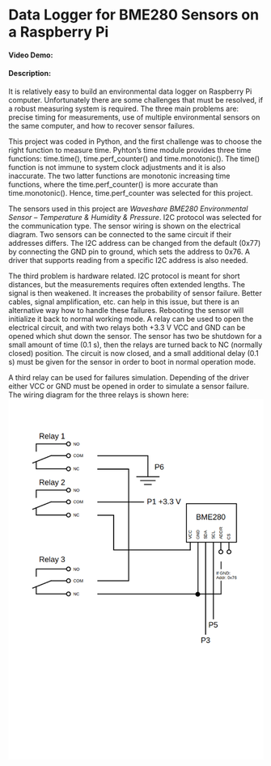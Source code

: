 # Data Logger for BME280 Sensors on a Raspberry Pi
#### Video Demo:  <URL HERE>
#### Description:

It is relatively easy to build an environmental data logger on Raspberry Pi computer. Unfortunately there are some challenges that must be resolved, if a robust measuring system is required. The three main problems are: precise timing for measurements, use of multiple environmental sensors on the same computer, and how to recover sensor failures.

This project was coded in Python, and the first challenge was to choose the right function to measure time. Pyhton’s time module provides three time functions: time.time(), time.perf_counter() and time.monotonic(). The time() function is not immune to system clock adjustments and it is also inaccurate. The two latter functions are monotonic increasing time functions, where the time.perf_counter() is more accurate than time.monotonic(). Hence, time.perf_counter was selected for this project.

The sensors used in this project are _Waveshare BME280 Environmental Sensor – Temperature & Humidity & Pressure_. I2C protocol was selected for the communication type. The sensor wiring is shown on the electrical diagram. Two sensors can be connected to the same circuit if their addresses differs. The I2C address can be changed from the default (0x77) by connecting the GND pin to ground, which sets the address to 0x76. A driver that supports reading from a specific I2C address is also needed.

The third problem is hardware related. I2C protocol is meant for short distances, but the measurements requires often extended lengths. The signal is then weakened. It increases the probability of sensor failure. Better cables, signal amplification, etc. can help in this issue, but there is an alternative way how to handle these failures. Rebooting the sensor will initialize it back to normal working mode. A relay can be used to open the electrical circuit, and with two relays both +3.3 V VCC and GND can be opened which shut down the sensor. The sensor has two be shutdown for a small amount of time (0.1 s), then the relays are turned back to NC (normally closed) position. The circuit is now closed, and a small additional delay (0.1 s) must be given for the sensor in order to boot in normal operation mode.

A third relay can be used for failures simulation. Depending of the driver either VCC or GND must be opened in order to simulate a sensor failure. The wiring diagram for the three relays is shown here:                        
![Electric diagram](relays.png)
